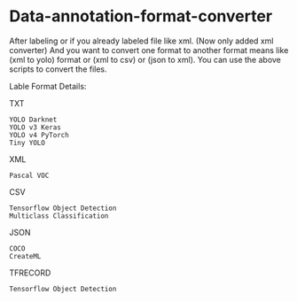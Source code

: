 # Data-annotation-format-converter

After labeling or if you already labeled file like xml. (Now only added xml converter)
And you want to convert one format to another format means like (xml to yolo) format or (xml to csv) or (json to xml).
You can use the above scripts to convert the files.


Lable Format Details:

TXT

    YOLO Darknet
    YOLO v3 Keras
    YOLO v4 PyTorch
    Tiny YOLO
       
XML
    
    Pascal VOC
   
CSV

    Tensorflow Object Detection
    Multiclass Classification
   
JSON
    
    COCO
    CreateML
   
TFRECORD

    Tensorflow Object Detection
